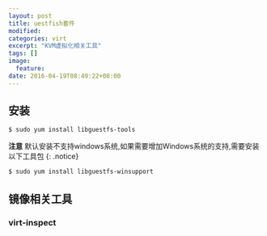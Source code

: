 ```yaml
---
layout: post
title: uestfish套件
modified:
categories: virt
excerpt: "KVM虚拟化相关工具"
tags: []
image:
  feature:
date: 2016-04-19T08:49:22+08:00
---
```


## 安装

~~~ bash
$ sudo yum install libguestfs-tools
~~~

**注意** 默认安装不支持windows系统,如果需要增加Windows系统的支持,需要安装以下工具包
{: .notice}

~~~ bash
$ sudo yum install libguestfs-winsupport
~~~

## 镜像相关工具

###  virt-inspect
